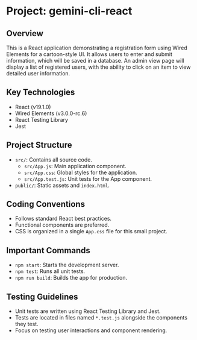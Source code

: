 # Project: gemini-cli-react

## Overview
This is a React application demonstrating a registration form using Wired Elements for a cartoon-style UI. It allows users to enter and submit information, which will be saved in a database. An admin view page will display a list of registered users, with the ability to click on an item to view detailed user information.

## Key Technologies
- React (v19.1.0)
- Wired Elements (v3.0.0-rc.6)
- React Testing Library
- Jest

## Project Structure
- `src/`: Contains all source code.
  - `src/App.js`: Main application component.
  - `src/App.css`: Global styles for the application.
  - `src/App.test.js`: Unit tests for the App component.
- `public/`: Static assets and `index.html`.

## Coding Conventions
- Follows standard React best practices.
- Functional components are preferred.
- CSS is organized in a single `App.css` file for this small project.

## Important Commands
- `npm start`: Starts the development server.
- `npm test`: Runs all unit tests.
- `npm run build`: Builds the app for production.

## Testing Guidelines
- Unit tests are written using React Testing Library and Jest.
- Tests are located in files named `*.test.js` alongside the components they test.
- Focus on testing user interactions and component rendering.
